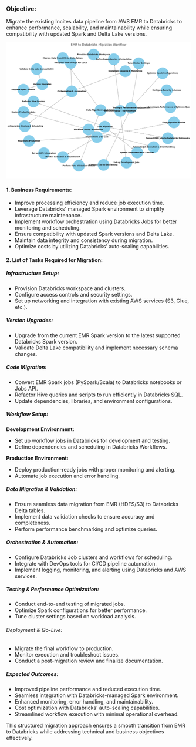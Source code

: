 ### Objective:

Migrate the existing Incites data pipeline from AWS EMR to Databricks to enhance performance, scalability, and maintainability while ensuring compatibility with updated Spark and Delta Lake versions.


![alt text](png/emr-databrick-image.png)


#### 1. Business Requirements:

- Improve processing efficiency and reduce job execution time.
- Leverage Databricks' managed Spark environment to simplify infrastructure maintenance.
- Implement workflow orchestration using Databricks Jobs for better monitoring and scheduling.
- Ensure compatibility with updated Spark versions and Delta Lake.
- Maintain data integrity and consistency during migration.
- Optimize costs by utilizing Databricks’ auto-scaling capabilities.



#### 2. List of Tasks Required for Migration:


##### Infrastructure Setup:

- Provision Databricks workspace and clusters.
- Configure access controls and security settings.
- Set up networking and integration with existing AWS services (S3, Glue, etc.).


##### Version Upgrades:

- Upgrade from the current EMR Spark version to the latest supported Databricks Spark version.
- Validate Delta Lake compatibility and implement necessary schema changes.


##### Code Migration:

- Convert EMR Spark jobs (PySpark/Scala) to Databricks notebooks or Jobs API.
- Refactor Hive queries and scripts to run efficiently in Databricks SQL.
- Update dependencies, libraries, and environment configurations.

##### Workflow Setup:

**Development Environment:**

- Set up workflow jobs in Databricks for development and testing.
- Define dependencies and scheduling in Databricks Workflows.


**Production Environment:**

- Deploy production-ready jobs with proper monitoring and alerting.
- Automate job execution and error handling.


##### Data Migration & Validation:

- Ensure seamless data migration from EMR (HDFS/S3) to Databricks Delta tables.
- Implement data validation checks to ensure accuracy and completeness.
- Perform performance benchmarking and optimize queries.


##### Orchestration & Automation:

- Configure Databricks Job clusters and workflows for scheduling.
- Integrate with DevOps tools for CI/CD pipeline automation.
- Implement logging, monitoring, and alerting using Databricks and AWS services.


##### Testing & Performance Optimization:

- Conduct end-to-end testing of migrated jobs.
- Optimize Spark configurations for better performance.
- Tune cluster settings based on workload analysis.


###### Deployment & Go-Live:

- Migrate the final workflow to production.
- Monitor execution and troubleshoot issues.
- Conduct a post-migration review and finalize documentation.


##### Expected Outcomes:

- Improved pipeline performance and reduced execution time.
- Seamless integration with Databricks-managed Spark environment.
- Enhanced monitoring, error handling, and maintainability.
- Cost optimization with Databricks’ auto-scaling capabilities.
- Streamlined workflow execution with minimal operational overhead.


This structured migration approach ensures a smooth transition from EMR to Databricks while addressing technical and business objectives effectively.

